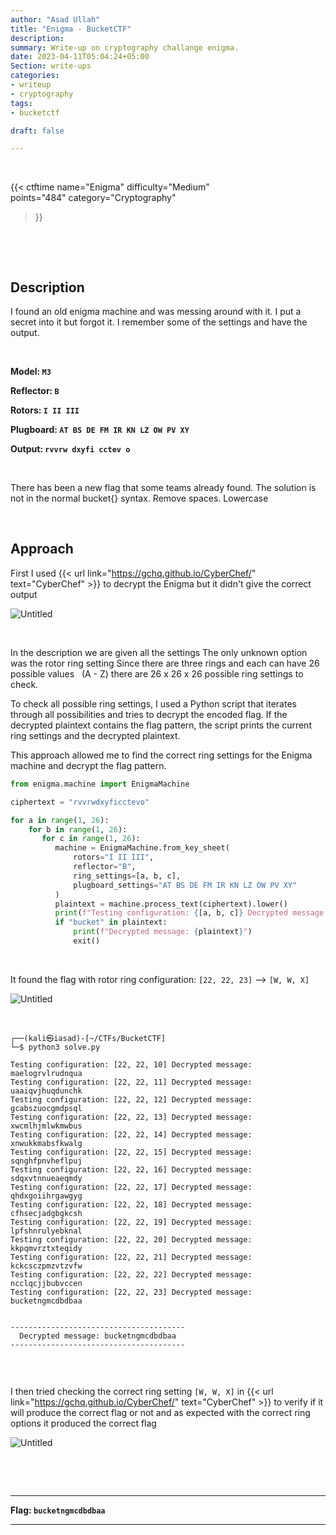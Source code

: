 ```yaml
---
author: "Asad Ullah"
title: "Enigma - BucketCTF"
description: 
summary: Write-up on cryptography challange enigma.
date: 2023-04-11T05:04:24+05:00
Section: write-ups
categories:
- writeup
- cryptography
tags:
- bucketctf

draft: false

---
```


&nbsp;


{{< 
ctftime 
name="Enigma" 
difficulty="Medium"  
points="484"
category="Cryptography"
>}}

&nbsp;

&nbsp;



## Description

I found an old enigma machine and was messing around with it. I put a secret into it but forgot it. I remember some of the settings and have the output. 

&nbsp;

**Model: `M3`**

**Reflector: `B`**

**Rotors: `I II III`**

**Plugboard: `AT BS DE FM IR KN LZ OW PV XY`**

**Output: `rvvrw dxyfi cctev o`** 

&nbsp;

There has been a new flag that some teams already found. The solution is not in the normal bucket{} syntax. Remove spaces. Lowercase

&nbsp;

## Approach

First I used {{< url link="https://gchq.github.io/CyberChef/" text="CyberChef" >}} to decrypt the Enigma but it didn't give the correct output

![Untitled](/write-ups/ctftime/bucket/enigma-1.webp)

&nbsp;
 
In the description we are given all the settings The only unknown option was the rotor ring setting Since there are three rings and each can have 26 possible values &nbsp; (A - Z) there are 26 x 26 x 26 possible ring settings to check.

To check all possible ring settings, I used a Python script that iterates through all possibilities and tries to decrypt the encoded flag. If the decrypted plaintext contains the flag pattern, the script prints the current ring settings and the decrypted plaintext.

This approach allowed me to find the correct ring settings for the Enigma machine and decrypt the flag pattern.

```python
from enigma.machine import EnigmaMachine

ciphertext = "rvvrwdxyficctevo"

for a in range(1, 26):
    for b in range(1, 26):
       for c in range(1, 26):
          machine = EnigmaMachine.from_key_sheet(
              rotors="I II III",
              reflector="B",
              ring_settings=[a, b, c],
              plugboard_settings="AT BS DE FM IR KN LZ OW PV XY"
          )
          plaintext = machine.process_text(ciphertext).lower()
          print(f"Testing configuration: {[a, b, c]} Decrypted message: {plaintext}")
          if "bucket" in plaintext:
              print(f"Decrypted message: {plaintext}")
              exit()
```

&nbsp;

It found the flag with rotor ring configuration: `[22, 22, 23]` --> `[W, W, X]` 

![Untitled](/write-ups/ctftime/bucket/solve.gif)

&nbsp;

```
┌──(kali㉿iasad)-[~/CTFs/BucketCTF]
└─$ python3 solve.py

Testing configuration: [22, 22, 10] Decrypted message: maelogrvlrudnqua
Testing configuration: [22, 22, 11] Decrypted message: uaaiqvjhuqdunchk
Testing configuration: [22, 22, 12] Decrypted message: gcabszuocgmdpsql
Testing configuration: [22, 22, 13] Decrypted message: xwcmlhjmlwkmwbus
Testing configuration: [22, 22, 14] Decrypted message: xnwukkmabsfkwalg
Testing configuration: [22, 22, 15] Decrypted message: sqnghfpnvheflpuj
Testing configuration: [22, 22, 16] Decrypted message: sdqxvtnnueaeqmdy
Testing configuration: [22, 22, 17] Decrypted message: qhdxgoiihrgawgyg
Testing configuration: [22, 22, 18] Decrypted message: cfhsecjadgbgkcsh
Testing configuration: [22, 22, 19] Decrypted message: lpfshnrulyebknal
Testing configuration: [22, 22, 20] Decrypted message: kkpqmvrztxteqidy
Testing configuration: [22, 22, 21] Decrypted message: kckcsczpmzvtzvfw
Testing configuration: [22, 22, 22] Decrypted message: ncclqcjjbubvccen
Testing configuration: [22, 22, 23] Decrypted message: bucketngmcdbdbaa


---------------------------------------
  Decrypted message: bucketngmcdbdbaa
---------------------------------------


```

&nbsp;

I then tried checking the correct ring setting `[W, W, X]` in {{< url link="https://gchq.github.io/CyberChef/" text="CyberChef" >}} to verify if it will produce the correct flag or not and as expected with the correct ring options it produced the correct flag

![Untitled](/write-ups/ctftime/bucket/enigma-3.webp)

&nbsp;

&nbsp;

---

**Flag: `bucketngmcdbdbaa`**

---

&nbsp;

&nbsp;
